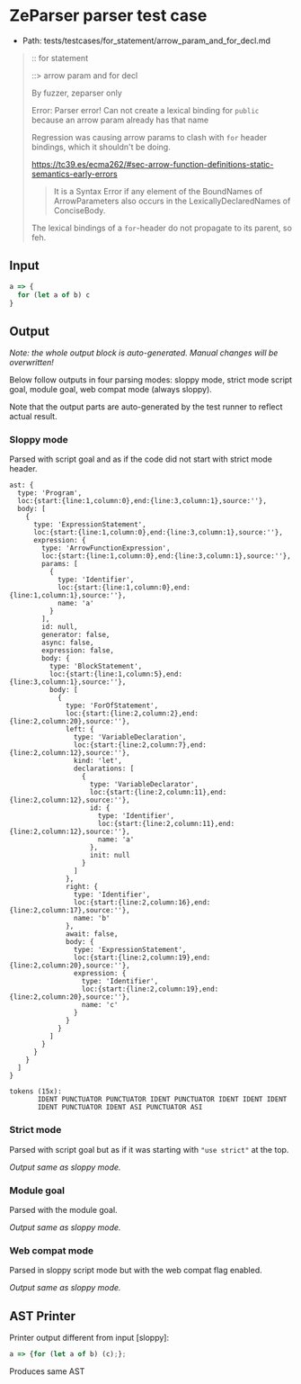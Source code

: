 # ZeParser parser test case

- Path: tests/testcases/for_statement/arrow_param_and_for_decl.md

> :: for statement
>
> ::> arrow param and for decl
>
> By fuzzer, zeparser only
>
> Error: Parser error! Can not create a lexical binding for `public` because an arrow param already has that name
>
> Regression was causing arrow params to clash with `for` header bindings, which it shouldn't be doing.
>
> https://tc39.es/ecma262/#sec-arrow-function-definitions-static-semantics-early-errors
>
> > It is a Syntax Error if any element of the BoundNames of ArrowParameters also occurs in the LexicallyDeclaredNames of ConciseBody.
>
> The lexical bindings of a `for`-header do not propagate to its parent, so feh.

## Input

`````js
a => {
  for (let a of b) c
}
`````

## Output

_Note: the whole output block is auto-generated. Manual changes will be overwritten!_

Below follow outputs in four parsing modes: sloppy mode, strict mode script goal, module goal, web compat mode (always sloppy).

Note that the output parts are auto-generated by the test runner to reflect actual result.

### Sloppy mode

Parsed with script goal and as if the code did not start with strict mode header.

`````
ast: {
  type: 'Program',
  loc:{start:{line:1,column:0},end:{line:3,column:1},source:''},
  body: [
    {
      type: 'ExpressionStatement',
      loc:{start:{line:1,column:0},end:{line:3,column:1},source:''},
      expression: {
        type: 'ArrowFunctionExpression',
        loc:{start:{line:1,column:0},end:{line:3,column:1},source:''},
        params: [
          {
            type: 'Identifier',
            loc:{start:{line:1,column:0},end:{line:1,column:1},source:''},
            name: 'a'
          }
        ],
        id: null,
        generator: false,
        async: false,
        expression: false,
        body: {
          type: 'BlockStatement',
          loc:{start:{line:1,column:5},end:{line:3,column:1},source:''},
          body: [
            {
              type: 'ForOfStatement',
              loc:{start:{line:2,column:2},end:{line:2,column:20},source:''},
              left: {
                type: 'VariableDeclaration',
                loc:{start:{line:2,column:7},end:{line:2,column:12},source:''},
                kind: 'let',
                declarations: [
                  {
                    type: 'VariableDeclarator',
                    loc:{start:{line:2,column:11},end:{line:2,column:12},source:''},
                    id: {
                      type: 'Identifier',
                      loc:{start:{line:2,column:11},end:{line:2,column:12},source:''},
                      name: 'a'
                    },
                    init: null
                  }
                ]
              },
              right: {
                type: 'Identifier',
                loc:{start:{line:2,column:16},end:{line:2,column:17},source:''},
                name: 'b'
              },
              await: false,
              body: {
                type: 'ExpressionStatement',
                loc:{start:{line:2,column:19},end:{line:2,column:20},source:''},
                expression: {
                  type: 'Identifier',
                  loc:{start:{line:2,column:19},end:{line:2,column:20},source:''},
                  name: 'c'
                }
              }
            }
          ]
        }
      }
    }
  ]
}

tokens (15x):
       IDENT PUNCTUATOR PUNCTUATOR IDENT PUNCTUATOR IDENT IDENT IDENT
       IDENT PUNCTUATOR IDENT ASI PUNCTUATOR ASI
`````

### Strict mode

Parsed with script goal but as if it was starting with `"use strict"` at the top.

_Output same as sloppy mode._

### Module goal

Parsed with the module goal.

_Output same as sloppy mode._

### Web compat mode

Parsed in sloppy script mode but with the web compat flag enabled.

_Output same as sloppy mode._

## AST Printer

Printer output different from input [sloppy]:

````js
a => {for (let a of b) (c);};
````

Produces same AST
